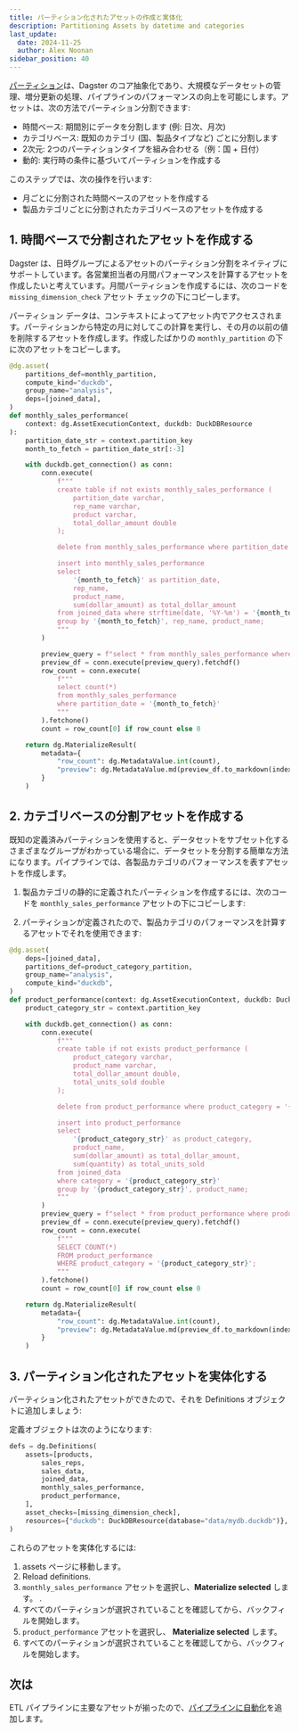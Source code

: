 ```yaml
---
title: パーティション化されたアセットの作成と実体化
description: Partitioning Assets by datetime and categories
last_update:
  date: 2024-11-25
  author: Alex Noonan
sidebar_position: 40
---
```


[パーティション](/guides/build/partitions-and-backfills/partitioning-assets)は、Dagster のコア抽象化であり、大規模なデータセットの管理、増分更新の処理、パイプラインのパフォーマンスの向上を可能にします。アセットは、次の方法でパーティション分割できます:

- 時間ベース: 期間別にデータを分割します (例: 日次、月次)
- カテゴリベース: 既知のカテゴリ (国、製品タイプなど) ごとに分割します
- 2次元: 2つのパーティションタイプを組み合わせる（例：国 + 日付）
- 動的: 実行時の条件に基づいてパーティションを作成する

このステップでは、次の操作を行います:

- 月ごとに分割された時間ベースのアセットを作成する
- 製品カテゴリごとに分割されたカテゴリベースのアセットを作成する

## 1. 時間ベースで分割されたアセットを作成する

Dagster は、日時グループによるアセットのパーティション分割をネイティブにサポートしています。各営業担当者の月間パフォーマンスを計算するアセットを作成したいと考えています。月間パーティションを作成するには、次のコードを `missing_dimension_check` アセット チェックの下にコピーします。

<CodeExample
  path="docs_snippets/docs_snippets/guides/tutorials/etl_tutorial/etl_tutorial/definitions.py"
  language="python"
  lineStart="152"
  lineEnd="153"
/>

パーティション データは、コンテキストによってアセット内でアクセスされます。パーティションから特定の月に対してこの計算を実行し、その月の以前の値を削除するアセットを作成します。作成したばかりの `monthly_partition` の下に次のアセットをコピーします。

```python
@dg.asset(
    partitions_def=monthly_partition,
    compute_kind="duckdb",
    group_name="analysis",
    deps=[joined_data],
)
def monthly_sales_performance(
    context: dg.AssetExecutionContext, duckdb: DuckDBResource
):
    partition_date_str = context.partition_key
    month_to_fetch = partition_date_str[:-3]

    with duckdb.get_connection() as conn:
        conn.execute(
            f"""
            create table if not exists monthly_sales_performance (
                partition_date varchar,
                rep_name varchar,
                product varchar,
                total_dollar_amount double
            );

            delete from monthly_sales_performance where partition_date = '{month_to_fetch}';

            insert into monthly_sales_performance
            select
                '{month_to_fetch}' as partition_date,
                rep_name,
                product_name,
                sum(dollar_amount) as total_dollar_amount
            from joined_data where strftime(date, '%Y-%m') = '{month_to_fetch}'
            group by '{month_to_fetch}', rep_name, product_name;
            """
        )

        preview_query = f"select * from monthly_sales_performance where partition_date = '{month_to_fetch}';"
        preview_df = conn.execute(preview_query).fetchdf()
        row_count = conn.execute(
            f"""
            select count(*)
            from monthly_sales_performance
            where partition_date = '{month_to_fetch}'
            """
        ).fetchone()
        count = row_count[0] if row_count else 0

    return dg.MaterializeResult(
        metadata={
            "row_count": dg.MetadataValue.int(count),
            "preview": dg.MetadataValue.md(preview_df.to_markdown(index=False)),
        }
    )
```

## 2. カテゴリベースの分割アセットを作成する

既知の定義済みパーティションを使用すると、データセットをサブセット化するさまざまなグループがわかっている場合に、データセットを分割する簡単な方法になります。パイプラインでは、各製品カテゴリのパフォーマンスを表すアセットを作成します。

1. 製品カテゴリの静的に定義されたパーティションを作成するには、次のコードを `monthly_sales_performance` アセットの下にコピーします:

<CodeExample
  path="docs_snippets/docs_snippets/guides/tutorials/etl_tutorial/etl_tutorial/definitions.py"
  language="python"
  lineStart="211"
  lineEnd="214"
/>

2. パーティションが定義されたので、製品カテゴリのパフォーマンスを計算するアセットでそれを使用できます:

```python
@dg.asset(
    deps=[joined_data],
    partitions_def=product_category_partition,
    group_name="analysis",
    compute_kind="duckdb",
)
def product_performance(context: dg.AssetExecutionContext, duckdb: DuckDBResource):
    product_category_str = context.partition_key

    with duckdb.get_connection() as conn:
        conn.execute(
            f"""
            create table if not exists product_performance (
                product_category varchar, 
                product_name varchar,
                total_dollar_amount double,
                total_units_sold double
            );

            delete from product_performance where product_category = '{product_category_str}';

            insert into product_performance
            select
                '{product_category_str}' as product_category,
                product_name,
                sum(dollar_amount) as total_dollar_amount,
                sum(quantity) as total_units_sold
            from joined_data 
            where category = '{product_category_str}'
            group by '{product_category_str}', product_name;
            """
        )
        preview_query = f"select * from product_performance where product_category = '{product_category_str}';"
        preview_df = conn.execute(preview_query).fetchdf()
        row_count = conn.execute(
            f"""
            SELECT COUNT(*)
            FROM product_performance
            WHERE product_category = '{product_category_str}';
            """
        ).fetchone()
        count = row_count[0] if row_count else 0

    return dg.MaterializeResult(
        metadata={
            "row_count": dg.MetadataValue.int(count),
            "preview": dg.MetadataValue.md(preview_df.to_markdown(index=False)),
        }
    )
```

## 3. パーティション化されたアセットを実体化する

パーティション化されたアセットができたので、それを Definitions オブジェクトに追加しましょう:

定義オブジェクトは次のようになります:

```python
defs = dg.Definitions(
    assets=[products,
        sales_reps,
        sales_data,
        joined_data,
        monthly_sales_performance,
        product_performance,
    ],
    asset_checks=[missing_dimension_check],
    resources={"duckdb": DuckDBResource(database="data/mydb.duckdb")},
)
```

これらのアセットを実体化するには:

1. assets ページに移動します。
2. Reload definitions.
3. `monthly_sales_performance` アセットを選択し、**Materialize selected** します。 .
4. すべてのパーティションが選択されていることを確認してから、バックフィルを開始します。
5. `product_performance` アセットを選択し、 **Materialize selected** します。
6. すべてのパーティションが選択されていることを確認してから、バックフィルを開始します。

## 次は

ETL パイプラインに主要なアセットが揃ったので、[パイプラインに自動化](/etl-pipeline-tutorial/automate-your-pipeline)を追加します。
